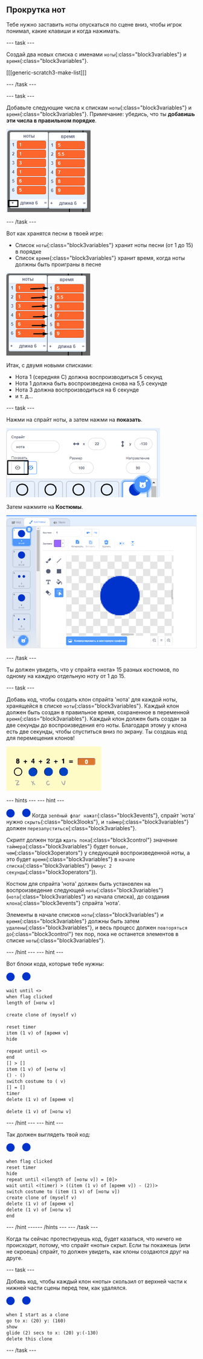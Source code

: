 ## Прокрутка нот

Тебе нужно заставить ноты опускаться по сцене вниз, чтобы игрок понимал, какие клавиши и когда нажимать.

--- task ---

Создай два новых списка с именами `ноты`{:class="block3variables"} и `время`{:class="block3variables"}.

[[[generic-scratch3-make-list]]]

--- /task ---

--- task ---

Добавьте следующие числа к спискам `ноты`{:class="block3variables"} и `время`{:class="block3variables"}. Примечание: убедись, что ты **добавишь эти числа в правильном порядке**.

![Добавь ноты и время в списки](images/lists-add-annotated.png)

--- /task ---

Вот как хранятся песни в твоей игре:

+ Список `ноты`{:class="block3variables"} хранит ноты песни (от 1 до 15) в порядке
+ Список `время`{:class="block3variables"} хранит время, когда ноты должны быть проиграны в песне

![Объяснение списков](images/lists-explain.png)

Итак, с двумя новыми списками:

+ Нота 1 (середняя С) должна воспроизводиться 5 секунд
+ Нота 1 должна быть воспроизведена снова на 5,5 секунде
+ Нота 3 должна воспроизводиться на 6 секунде
+ и т. д...

--- task ---

Нажми на спрайт ноты, а затем нажми на **показать**.

![Показать спрайт панели](images/note-show-annotated.png)

Затем нажмите на **Костюмы**.

![Костюмы спрайтов панели](images/note-costumes.png)

--- /task ---

Ты должен увидеть, что у спрайта «нота» 15 разных костюмов, по одному на каждую отдельную ноту от 1 до 15.

--- task ---

Добавь код, чтобы создать клон спрайта 'нота' для каждой ноты, хранящейся в списке `ноты`{:class="block3variables"}. Каждый клон должен быть создан в правильное время, сохраненное в переменной `время`{:class="block3variables"}. Каждый клон должен быть создан за две секунды до воспроизведения его ноты. Благодаря этому у клона есть две секунды, чтобы спуститься вниз по экрану. Ты создашь код для перемещения клонов!

![Тестирование клонов](images/clones-test.png)

--- hints ---
 --- hint ---

![нота](images/note-sprite.png) Когда `зелёный флаг нажат`{:class="block3events"}, спрайт 'нота' нужно `скрыть`{:class="block3looks"}, и `таймер`{:class="block3variables"} должен `перезапуститься`{:class="block3variables"}.

Скрипт должен тогда `ждать пока`{:class="block3control"} значение `таймера`{:class="block3variables"} будет `больше, чем`{:class="block3operators"} у следующей воспроизведенной ноты, а это будет `время`{:class="block3variables"} в `начале списка`{:class="block3variables"} (`минус 2 секунды`{:class="block3operators"}).

Костюм для спрайта 'нота' должен быть установлен на воспроизведение следующей `ноты`{:class="block3variables"} (`нота`{:class="block3variables"} из начала списка), до создания `клона`{:class="block3events"} спрайта 'нота'.

Элементы в начале списков `ноты`{:class="block3variables"} и `время`{:class="block3variables"} должны быть затем `удалены`{:class="block3variables"}, и весь процесс должен `повторяться до`{:class="block3control"} тех пор, пока не останется элементов в списке `ноты`{:class="block3variables"}.

--- /hint --- --- hint ---

Вот блоки кода, которые тебе нужны:

![нота](images/note-sprite.png)

```blocks3
wait until <>
when flag clicked
length of [ноты v]

create clone of (myself v)

reset timer
item (1 v) of [время v]
hide

repeat until <>
end
[] > []
item (1 v) of [ноты v]
() - ()
switch costume to ( v)
[] = []
timer
delete (1 v) of [время v]

delete (1 v) of [ноты v]
```

--- /hint --- --- hint ---

Так должен выглядеть твой код:

![нота](images/note-sprite.png)

```blocks3
when flag clicked
reset timer
hide
repeat until <(length of [ноты v]) = [0]>
wait until <(timer) > ((item (1 v) of [время v]) - (2))>
switch costume to (item (1 v) of [ноты v])
create clone of (myself v)
delete (1 v) of [время v]
delete (1 v) of [ноты v]
end
```

--- /hint ------ /hints --- --- /task ---

Когда ты сейчас протестируешь код, будет казаться, что ничего не происходит, потому, что спрайт «ноты» скрыт. Если ты покажешь (или не скроешь) спрайт, то должен увидеть, как клоны создаются друг на друге.

--- task ---

Добавь код, чтобы каждый клон «ноты» скользил от верхней части к нижней части сцены перед тем, как удалялся.

![нота](images/note-sprite.png)

```blocks3
when I start as a clone
go to x: (20) y: (160)
show
glide (2) secs to x: (20) y:(-130)
delete this clone
```

--- /task ---